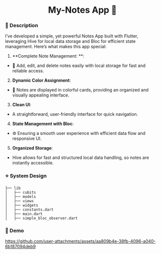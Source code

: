 <h1 align="center" style="font-weight: bold;">My-Notes App 📝</h1>

### 🚀 Description 


I’ve developed a simple, yet powerful Notes App built with Flutter, leveraging Hive for local data storage and Bloc for efficient state management. Here’s what makes this app special:

1. **Complete Note Management: **:
- 📝 Add, edit, and delete notes easily with local storage for fast and reliable access.

2. **Dynamic Color Assignment**:
- 🎨 Notes are displayed in colorful cards, providing an organized and visually appealing interface.

3. **Clean UI**:
- A straightforward, user-friendly interface for quick navigation.

4. **State Management with Bloc**:
- ⚙️ Ensuring a smooth user experience with efficient data flow and responsive UI.

5. **Organized Storage**:
-  Hive allows for fast and structured local data handling, so notes are instantly accessible.

###  ⭐ System Design 

    ├── lib
    │   ├── cubits
    │   ├── models
    │   ├── views
    │   ├── widgets
    │   ├── constants.dart
    │   ├── main.dart
    │   ├── simple_bloc_observer.dart


###  🎨 Demo 
https://github.com/user-attachments/assets/aa809b4e-38fb-4096-a040-6b187094deb9

